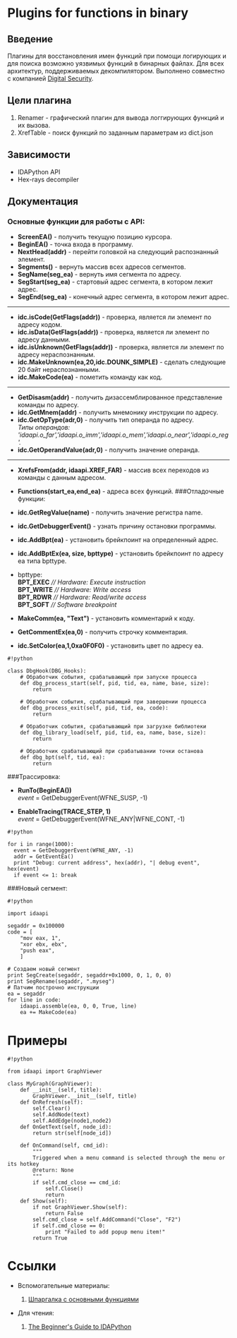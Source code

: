# **Plugins for functions in binary**
## Введение
Плагины для восстановления имен функций при помощи логирующих и для поиска возможно уязвимых функций в бинарных файлах. Для всех архитектур, поддерживаемых декомпилятором. Выполнено совместно с компанией [Digital Security](https://dsec.ru/).
## Цели плагина
1. Renamer - графический плагин для вывода логгирующих функций и их вызова.
2. XrefTable - поиск функций по заданным параметрам из dict.json


## Зависимости
* IDAPython API 
* Hex-rays decompiler 
## Документация

### Основные функции для работы с API:


* **ScreenEA()** - получить текущую позицию курсора.
* **BeginEA()** - точка входа в программу.
* **NextHead(addr)** - перейти головкой на следующий распознанный элемент.
* **Segments()** - вернуть массив всех адресов сегментов.
* **SegName(seg_ea)** - вернуть имя сегмента по адресу.
* **SegStart(seg_ea)** - стартовый адрес сегмента, в котором лежит адрес.
* **SegEnd(seg_ea)** - конечный адрес сегмента, в котором лежит адрес.

----

* **idc.isCode(GetFlags(addr))** - проверка, является ли элемент по адресу кодом.
* **idc.isData(GetFlags(addr))** - проверка, является ли элемент по адресу данными.
* **idc.isUnknown(GetFlags(addr))** - проверка, является ли элемент по адресу нераспознанным.
* **idc.MakeUnknown(ea,20,idc.DOUNK_SIMPLE)** - сделать следующие 20 байт нераспознанными.
* **idc.MakeCode(ea)** - пометить команду как код.
 
----

* **GetDisasm(addr)** - получить дизассемблированное представление команды по адресу.
* **idc.GetMnem(addr)** - получить мнемонику инструкции по адресу.
* **idc.GetOpType(adr,0)** - получить тип операнда по адресу.  
_Типы операндов: 'idaapi.o_far','idaapi.o_imm','idaapi.o_mem','idaapi.o_near','idaapi.o_reg'._
* **idc.GetOperandValue(adr,0)** - получить значение операнда.  

----

* **XrefsFrom(addr, idaapi.XREF_FAR)** - массив всех переходов из команды с данным адресом.
* **Functions(start_ea,end_ea)** - адреса всех функций.
###Отладочные функции:

* **idc.GetRegValue(name)** - получить значение регистра name.
* **idc.GetDebuggerEvent()** - узнать причину остановки программы.
* **idc.AddBpt(ea)** - установить брейкпоинт на определенный адрес.
* **idc.AddBptEx(ea, size, bpttype)** - установить брейкпоинт по адресу ea типа bpttype.
* bpttype:   
**BPT_EXEC**  _// Hardware: Execute instruction_  
**BPT_WRITE**   _// Hardware: Write access_  
**BPT_RDWR**   _// Hardware: Read/write access_  
**BPT_SOFT**   _// Software breakpoint_  
* **MakeComm(ea, "Text")** - установить комментарий к коду.
* **GetCommentEx(ea,0)** -  получить строчку комментария.
* **idc.SetColor(ea,1,0xa0F0F0)** - установить цвет по адресу ea.  

```
#!python

class DbgHook(DBG_Hooks):
	# Обработчик события, срабатывающий при запуске процесса
	def dbg_process_start(self, pid, tid, ea, name, base, size):
		return

	# Обработчик события, срабатывающий при завершении процесса 
	def dbg_process_exit(self, pid, tid, ea, code):
		return

	# Обработчик события, срабатывающий при загрузке библиотеки
	def dbg_library_load(self, pid, tid, ea, name, base, size):
		return

	# Обработчик срабатывающий при срабатывании точки останова
	def dbg_bpt(self, tid, ea):
		return
```
###Трассировка:
* **RunTo(BeginEA())**  
_event_ = GetDebuggerEvent(WFNE_SUSP, -1)
   
* **EnableTracing(TRACE_STEP, 1)**  
_event_ = GetDebuggerEvent(WFNE_ANY|WFNE_CONT, -1)


```
#!python

for i in range(1000):
  event = GetDebuggerEvent(WFNE_ANY, -1)
  addr = GetEventEa()
  print "Debug: current address", hex(addr), "| debug event", hex(event)
  if event <= 1: break
```
###Новый сегмент:

```
#!python

import idaapi

segaddr = 0x100000
code = [
    "mov eax, 1",
    "xor ebx, ebx",
    "push eax",
    ]

# Создаем новый сегмент
print SegCreate(segaddr, segaddr+0x1000, 0, 1, 0, 0)
print SegRename(segaddr, ".myseg")
# Патчим построчно инструкции
ea = segaddr
for line in code:
    idaapi.assemble(ea, 0, 0, True, line)
    ea += MakeCode(ea)
```


# Примеры



```
#!python

from idaapi import GraphViewer

class MyGraph(GraphViewer):
	def __init__(self, title):
		GraphViewer.__init__(self, title)
	def OnRefresh(self):
		self.Clear()
		self.AddNode(text)
		self.AddEdge(node1,node2)
	def OnGetText(self, node_id):
		return str(self[node_id])

	def OnCommand(self, cmd_id):
		"""
		Triggered when a menu command is selected through the menu or its hotkey
		@return: None
		"""
		if self.cmd_close == cmd_id:
			self.Close()
			return
	def Show(self):
		if not GraphViewer.Show(self):
			return False
		self.cmd_close = self.AddCommand("Close", "F2")
		if self.cmd_close == 0:
			print "Failed to add popup menu item!"
		return True
```


# Ссылки
* Вспомогательные материалы:
	1. [Шпаргалка с основными функциями](https://github.com/inforion/idapython-cheatsheet)

* Для чтения:
	1. [The Beginner's Guide to IDAPython](https://leanpub.com/IDAPython-Book)
